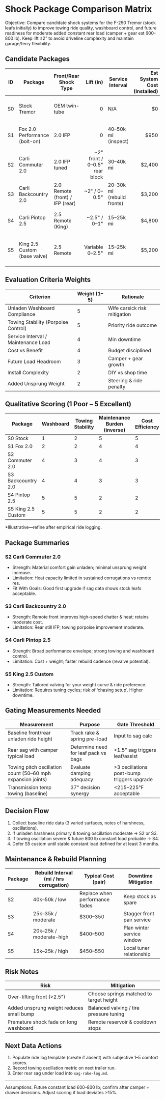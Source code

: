 # Shock Package Comparison Matrix

Objective: Compare candidate shock systems for the F-250 Tremor (stock leafs initially) to improve towing ride quality, washboard control, and future readiness for moderate added constant rear load (camper + gear est 600–800 lb). Keep lift ≤2" to avoid driveline complexity and maintain garage/ferry flexibility.

## Candidate Packages

| ID | Package                       | Front/Rear Shock Type           |                     Lift (in) | Service Interval           | Est System Cost (Installed) | Added Unsprung Wt (per corner) | Notes                                   |
|----|-------------------------------|---------------------------------|------------------------------:|----------------------------|----------------------------:|-------------------------------:|-----------------------------------------|
| S0 | Stock Tremor                  | OEM twin-tube                   |                             0 | N/A                        |                          $0 |                              0 | Baseline harsh high-speed washboard     |
| S1 | Fox 2.0 Performance (bolt-on) | 2.0 IFP                         |                             0 | 40–50k mi (inspect)        |                        $950 |                        +1.5 lb | Mild improvement; limited heat capacity |
| S2 | Carli Commuter 2.0            | 2.0 IFP tuned                   | ~2" front / 0–0.5" rear block | 30–40k mi                  |                      $2,400 |                          +2 lb | Comfort-focused; good small-bump        |
| S3 | Carli Backcountry 2.0         | 2.0 Remote (front) / IFP (rear) |                  ~2" / 0–0.5" | 20–30k mi (rebuild fronts) |                      $3,200 |                          +3 lb | Better heat & chatter control front     |
| S4 | Carli Pintop 2.5              | 2.5 Remote (King)               |                  ~2.5" / 0–1" | 15–25k mi                  |                      $4,800 |                          +6 lb | Large performance jump; more weight     |
| S5 | King 2.5 Custom (base valve)  | 2.5 Remote                      |               Variable 0–2.5" | 15–25k mi                  |                      $5,200 |                          +6 lb | Custom valving; requires tuning passes  |

## Evaluation Criteria Weights

| Criterion                           | Weight (1–5) | Rationale                    |
|-------------------------------------|--------------|------------------------------|
| Unladen Washboard Compliance        | 5            | Wife carsick risk mitigation |
| Towing Stability (Porpoise Control) | 5            | Priority ride outcome        |
| Service Interval / Maintenance Load | 4            | Min downtime                 |
| Cost vs Benefit                     | 4            | Budget disciplined           |
| Future Load Headroom                | 3            | Camper + gear growth         |
| Install Complexity                  | 2            | DIY vs shop time             |
| Added Unsprung Weight               | 2            | Steering & ride penalty      |

## Qualitative Scoring (1 Poor – 5 Excellent)

| Package            | Washboard | Towing Stability | Maintenance Burden (inverse) | Cost Efficiency | Load Headroom | Complexity (inverse) | Unsprung Weight (inverse) | Weighted Score* |
|--------------------|-----------|------------------|------------------------------|-----------------|---------------|----------------------|---------------------------|-----------------|
| S0 Stock           | 1         | 2                | 5                            | 5               | 2             | 5                    | 5                         | 2.9             |
| S1 Fox 2.0         | 2         | 2                | 4                            | 4               | 2             | 4                    | 4                         | 2.9             |
| S2 Commuter 2.0    | 4         | 3                | 4                            | 3               | 3             | 4                    | 4                         | 3.8             |
| S3 Backcountry 2.0 | 4         | 4                | 3                            | 3               | 3             | 3                    | 3                         | 3.9             |
| S4 Pintop 2.5      | 5         | 5                | 2                            | 2               | 5             | 2                    | 2                         | 4.0             |
| S5 King 2.5 Custom | 5         | 5                | 2                            | 2               | 5             | 1                    | 2                         | 3.8             |

*Illustrative—refine after empirical ride logging.

## Package Summaries

### S2 Carli Commuter 2.0

- Strength: Material comfort gain unladen; minimal unsprung weight increase.
- Limitation: Heat capacity limited in sustained corrugations vs remote res.
- Fit With Goals: Good first upgrade if sag data shows stock leafs acceptable.

### S3 Carli Backcountry 2.0

- Strength: Remote front improves high-speed chatter & heat; retains moderate cost.
- Limitation: Rear still IFP; towing porpoise improvement moderate.

### S4 Carli Pintop 2.5

- Strength: Broad performance envelope; strong towing and washboard control.
- Limitation: Cost + weight; faster rebuild cadence (revalve potential).

### S5 King 2.5 Custom

- Strength: Tailored valving for your weight curve & ride preference.
- Limitation: Requires tuning cycles; risk of ‘chasing setup’. Higher downtime.

## Gating Measurements Needed

| Measurement                                                 | Purpose                              | Gate Threshold                             |
|-------------------------------------------------------------|--------------------------------------|--------------------------------------------|
| Baseline front/rear unladen ride height                     | Track rake & spring pre-load         | Input to sag calc                          |
| Rear sag with camper typical load                           | Determine need for leaf pack vs bags | >1.5" sag triggers leaf/assist             |
| Towing pitch oscillation count (50–60 mph expansion joints) | Evaluate damping adequacy            | >3 oscillations post-bump triggers upgrade |
| Transmission temp towing (baseline)                         | 37" decision synergy                 | <215–225°F acceptable                      |

## Decision Flow

1. Collect baseline ride data (3 varied surfaces, notes of harshness, oscillations).
2. If unladen harshness primary & towing oscillation moderate → S2 or S3.
3. If towing oscillation severe & future 800 lb constant load probable → S4.
4. Defer S5 custom until stable constant load defined for at least 3 months.

## Maintenance & Rebuild Planning

| Package | Rebuild Interval (mi / hrs corrugation) | Typical Cost (pair)            | Downtime Mitigation        |
|---------|-----------------------------------------|--------------------------------|----------------------------|
| S2      | 40k–50k / low                           | Replace when performance fades | Keep stock as spare        |
| S3      | 25k–35k / moderate                      | $300–350                       | Stagger front pair service |
| S4      | 20k–25k / moderate-high                 | $400–500                       | Plan winter service window |
| S5      | 15k–25k / high                          | $450–550                       | Local tuner relationship   |

## Risk Notes

| Risk                                     | Mitigation                              |
|------------------------------------------|-----------------------------------------|
| Over-lifting front (>2.5")               | Choose springs matched to target height |
| Added unsprung weight reduces small bump | Balanced valving / tire pressure tuning |
| Premature shock fade on long washboard   | Remote reservoir & cooldown stops       |

## Next Data Actions

1. Populate ride log template (create if absent) with subjective 1–5 comfort scores.
2. Record towing oscillation metric on next trailer run.
3. Enter rear sag under load into `sag-rake-log.md`.

---
Assumptions: Future constant load 600–800 lb; confirm after camper + drawer decisions. Adjust scoring if load deviates >15%.
